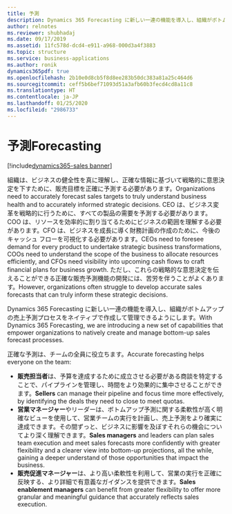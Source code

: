 ```yaml
---
title: 予測
description: Dynamics 365 Forecasting に新しい一連の機能を導入し、組織がボトムアップの売上予測プロセスをネイティブで作成して管理できるようにします。
author: relnotes
ms.reviewer: shubhadaj
ms.date: 09/17/2019
ms.assetid: 11fc578d-dcd4-e911-a968-000d3a4f3883
ms.topic: structure
ms.service: business-applications
ms.author: ronik
dynamics365pdf: true
ms.openlocfilehash: 2b10e0d8cb5f8d8ee283b50dc383a81a25c464d6
ms.sourcegitcommit: ceff5b6bef71093d51a3afb60b3fecd4cd8a11c8
ms.translationtype: HT
ms.contentlocale: ja-JP
ms.lasthandoff: 01/25/2020
ms.locfileid: "2986733"
---
```

# <a name="forecasting"></a><span data-ttu-id="1e110-103">予測</span><span class="sxs-lookup"><span data-stu-id="1e110-103">Forecasting</span></span>

[!include[dynamics365-sales banner](../includes/dynamics365-sales.md)]

<!--structure start-->
<span data-ttu-id="1e110-104">組織は、ビジネスの健全性を真に理解し、正確な情報に基づいて戦略的に意思決定を下すために、販売目標を正確に予測する必要があります。</span><span class="sxs-lookup"><span data-stu-id="1e110-104">Organizations need to accurately forecast sales targets to truly understand business health and to accurately informed strategic decisions.</span></span> <span data-ttu-id="1e110-105">CEO は、ビジネス変革を戦略的に行うために、すべての製品の需要を予測する必要があります。COO は、リソースを効率的に割り当てるためにビジネスの範囲を理解する必要があります。CFO は、ビジネスを成長に導く財務計画の作成のために、今後のキャッシュ フローを可視化する必要があります。</span><span class="sxs-lookup"><span data-stu-id="1e110-105">CEOs need to foresee demand for every product to undertake strategic business transformations, COOs need to understand the scope of the business to allocate resources efficiently, and CFOs need visibility into upcoming cash flows to craft financial plans for business growth.</span></span> <span data-ttu-id="1e110-106">ただし、これらの戦略的な意思決定を伝えることができる正確な販売予測機能の開発には、苦労を伴うことがよくあります。</span><span class="sxs-lookup"><span data-stu-id="1e110-106">However, organizations often struggle to develop accurate sales forecasts that can truly inform these strategic decisions.</span></span>

<span data-ttu-id="1e110-107">Dynamics 365 Forecasting に新しい一連の機能を導入し、組織がボトムアップの売上予測プロセスをネイティブで作成して管理できるようにします。</span><span class="sxs-lookup"><span data-stu-id="1e110-107">With Dynamics 365 Forecasting, we are introducing a new set of capabilities that empower organizations to natively create and manage bottom-up sales forecast processes.</span></span> 

<span data-ttu-id="1e110-108">正確な予測は、チームの全員に役立ちます。</span><span class="sxs-lookup"><span data-stu-id="1e110-108">Accurate forecasting helps everyone on the team:</span></span>

- <span data-ttu-id="1e110-109">**販売担当者**は、予算を達成するために成立させる必要がある商談を特定することで、パイプラインを管理し、時間をより効果的に集中させることができます。</span><span class="sxs-lookup"><span data-stu-id="1e110-109">**Sellers** can manage their pipeline and focus time more effectively, by identifying the deals they need to close to meet quotas.</span></span>
- <span data-ttu-id="1e110-110">**営業マネージャー**やリーダーは、ボトムアップ予測に関する柔軟性が高く明確なビューを使用して、営業チームの実行を計画し、売上予測をより確実に達成できます。その間ずっと、ビジネスに影響を及ぼすそれらの機会についてより深く理解できます。</span><span class="sxs-lookup"><span data-stu-id="1e110-110">**Sales managers** and leaders can plan sales team execution and meet sales forecasts more confidently with greater flexibility and a clearer view into bottom-up projections, all the while, gaining a deeper understand of those opportunities that impact the business.</span></span>
- <span data-ttu-id="1e110-111">**販売促進マネージャー**は、より高い柔軟性を利用して、営業の実行を正確に反映する、より詳細で有意義なガイダンスを提供できます。</span><span class="sxs-lookup"><span data-stu-id="1e110-111">**Sales enablement managers** can benefit from greater flexibility to offer more granular and meaningful guidance that accurately reflects sales execution.</span></span>
<!--structure end-->



